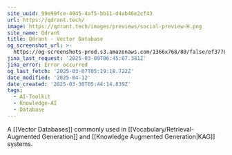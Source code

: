 ```yaml
---
site_uuid: 99e99fce-4945-4af5-bb11-d4ab46e2cf43
url: https://qdrant.tech/
image: https://qdrant.tech/images/previews/social-preview-H.png
site_name: Qdrant
title: Qdrant - Vector Database
og_screenshot_url: >-
  https://og-screenshots-prod.s3.amazonaws.com/1366x768/80/false/ef37780f6055b589aa8350ec622e6cd8ca88b400e1f93d1dc47f84add08df01b.jpeg
jina_last_request: '2025-03-09T06:45:07.381Z'
jina_error: Error occurred
og_last_fetch: '2025-03-07T05:19:18.722Z'
date_modified: '2025-04-12'
date_created: '2025-03-30T05:44:14.839Z'
tags:
  - AI-Toolkit
  - Knowledge-AI
  - Database
---
```


































































A [[Vector Databases]] commonly used in [[Vocabulary/Retrieval-Augmented Generation]] and [[Knowledge Augmented Generation|KAG]] systems.

